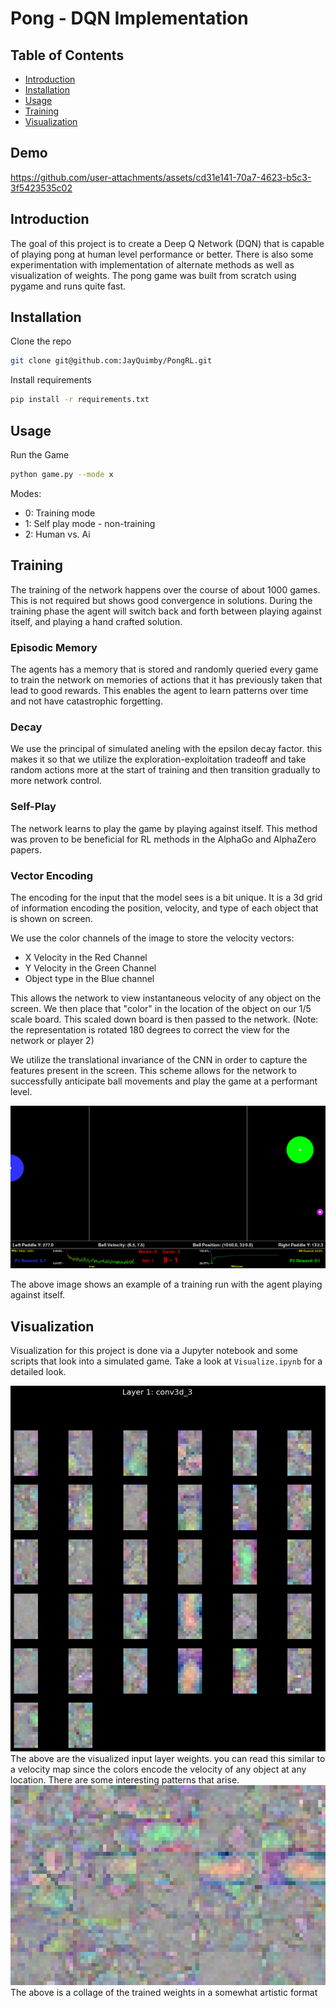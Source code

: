 # Pong - DQN Implementation

## Table of Contents
- [Introduction](#introduction)
- [Installation](#installation)
- [Usage](#usage)
- [Training](#training)
- [Visualization](#Visualization)

## Demo
https://github.com/user-attachments/assets/cd31e141-70a7-4623-b5c3-3f5423535c02

## Introduction

The goal of this project is to create a Deep Q Network (DQN) that is capable of playing pong at human level performance or better. There is also some experimentation with implementation of alternate methods as well as visualization of weights. The pong game was built from scratch using pygame and runs quite fast. 

## Installation
Clone the repo
```bash
git clone git@github.com:JayQuimby/PongRL.git
```

Install requirements
```bash
pip install -r requirements.txt
```

## Usage

Run the Game

```bash
python game.py --mode x
```

Modes:
- 0: Training mode
- 1: Self play mode - non-training
- 2: Human vs. Ai

## Training
The training of the network happens over the course of about 1000 games. This is not required but shows good convergence in solutions. During the training phase the agent will switch back and forth between playing against itself, and playing a hand crafted solution.

### Episodic Memory
The agents has a memory that is stored and randomly queried every game to train the network on memories of actions that it has previously taken that lead to good rewards. This enables the agent to learn patterns over time and not have catastrophic forgetting.

### Decay
We use the principal of simulated aneling with the epsilon decay factor. this makes it so that we utilize the exploration-exploitation tradeoff and take random actions more at the start of training and then transition gradually to more network control.

### Self-Play
The network learns to play the game by playing against itself. This method was proven to be beneficial for RL methods in the AlphaGo and AlphaZero papers. 

### Vector Encoding
The encoding for the input that the model sees is a bit unique. It is a 3d grid of information encoding the position, velocity, and type of each object that is shown on screen. 

We use the color channels of the image to store the velocity vectors:
- X Velocity in the Red Channel
- Y Velocity in the Green Channel
- Object type in the Blue channel

This allows the network to view instantaneous velocity of any object on the screen. We then place that "color" in the location of the object on our 1/5 scale board. This scaled down board is then passed to the network. (Note: the representation is rotated 180 degrees to correct the view for the network or player 2)

We utilize the translational invariance of the CNN in order to capture the features present in the screen. This scheme allows for the network to successfully anticipate ball movements and play the game at a performant level. 


<div align="center">
  <img src="assets/Training.png" alt="Centered Image" width="700"/>
</div>

The above image shows an example of a training run with the agent playing against itself.

## Visualization

Visualization for this project is done via a Jupyter notebook and some scripts that look into a simulated game. Take a look at `Visualize.ipynb` for a detailed look.

<div align="center">
  <img src="assets/input_layer.png" alt="Centered Image" width="auto"/>
</div>
The above are the visualized input layer weights. you can read this similar to a velocity map since the colors encode the velocity of any object at any location. There are some interesting patterns that arise.


<div align="center">
  <img src="assets/colage.png" alt="Centered Image" width="auto"/>
</div>
The above is a collage of the trained weights in a somewhat artistic format
